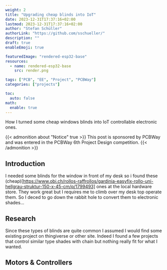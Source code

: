 ```yaml
---
weight: 2
title: "Upgrading cheap blinds into IoT"
date: 2023-12-31T17:37:16+02:00
lastmod: 2023-12-31T17:37:16+02:00
author: "Stefan Schüller"
authorLink: "https://github.com/sschueller/"
description: ""
draft: true
enableEmoji: true

featuredImage: "rendered-esp32-base"
resources:
  - name: rendered-esp32-base
    src: render.png

tags: ["PCB", "EE", "Project", "PCBWay"]
categories: ["projects"]

toc:
  auto: false
math:
  enable: true
---
```


How I turned some cheap windows blinds into IoT controllable electronic ones.

<!--more-->

{{< admonition about "Notice" true >}}
This post is sponsored by PCBWay and was entered in the PCBWay 6th Project Design competition.
{{< /admonition >}}

## Introduction

I needed some blinds for the window in front of my desk so i found these (cheap)[https://www.obi.ch/rollos-raffrollos/gardinia-easyfix-rollo-uni-hellgrau-struktur-150-x-45-cm/p/1799493] ones at the local hardware store. They work great but I requires me to climb over my desk top operate them. So I deced to go down the rabbit hole to convert them to electronic shades...

## Research

Since these types of blinds are quite common I assumed I would find some existing project on thingiverse or other site. Indeed I found a few projects that control similar type shades with chain but nothing really fit for what I wanted.

## Motors & Controllers
